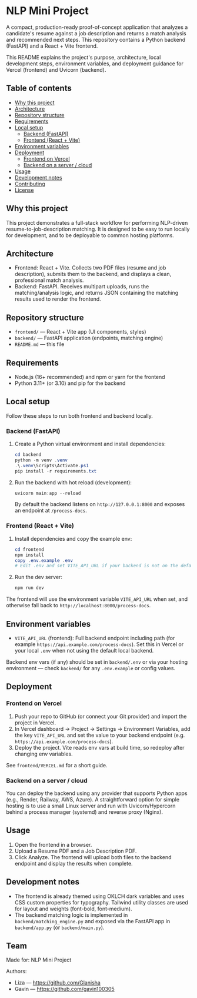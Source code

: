 # NLP Mini Project

A compact, production-ready proof-of-concept application that analyzes a candidate's resume against a job description and returns a match analysis and recommended next steps. This repository contains a Python backend (FastAPI) and a React + Vite frontend.

This README explains the project's purpose, architecture, local development steps, environment variables, and deployment guidance for Vercel (frontend) and Uvicorn (backend).

## Table of contents

- [Why this project](#why-this-project)
- [Architecture](#architecture)
- [Repository structure](#repository-structure)
- [Requirements](#requirements)
- [Local setup](#local-setup)
  - [Backend (FastAPI)](#backend-fastapi)
  - [Frontend (React + Vite)](#frontend-react--vite)
- [Environment variables](#environment-variables)
- [Deployment](#deployment)
  - [Frontend on Vercel](#frontend-on-vercel)
  - [Backend on a server / cloud](#backend-on-a-server--cloud)
- [Usage](#usage)
- [Development notes](#development-notes)
- [Contributing](#contributing)
- [License](#license)

## Why this project

This project demonstrates a full-stack workflow for performing NLP-driven resume-to-job-description matching. It is designed to be easy to run locally for development, and to be deployable to common hosting platforms.

## Architecture

- Frontend: React + Vite. Collects two PDF files (resume and job description), submits them to the backend, and displays a clean, professional match analysis.
- Backend: FastAPI. Receives multipart uploads, runs the matching/analysis logic, and returns JSON containing the matching results used to render the frontend.

## Repository structure

- `frontend/` — React + Vite app (UI components, styles)
- `backend/` — FastAPI application (endpoints, matching engine)
- `README.md` — this file

## Requirements

- Node.js (16+ recommended) and npm or yarn for the frontend
- Python 3.11+ (or 3.10) and pip for the backend

## Local setup

Follow these steps to run both frontend and backend locally.

### Backend (FastAPI)

1. Create a Python virtual environment and install dependencies:

   ```powershell
   cd backend
   python -m venv .venv
   .\.venv\Scripts\Activate.ps1
   pip install -r requirements.txt
   ```

2. Run the backend with hot reload (development):

   ```powershell
   uvicorn main:app --reload
   ```

   By default the backend listens on `http://127.0.0.1:8000` and exposes an endpoint at `/process-docs`.

### Frontend (React + Vite)

1. Install dependencies and copy the example env:

   ```powershell
   cd frontend
   npm install
   copy .env.example .env
   # Edit .env and set VITE_API_URL if your backend is not on the default localhost:8000
   ```

2. Run the dev server:

   ```powershell
   npm run dev
   ```

The frontend will use the environment variable `VITE_API_URL` when set, and otherwise fall back to `http://localhost:8000/process-docs`.

## Environment variables

- `VITE_API_URL` (frontend): Full backend endpoint including path (for example `https://api.example.com/process-docs`). Set this in Vercel or your local `.env` when not using the default local backend.

Backend env vars (if any) should be set in `backend/.env` or via your hosting environment — check `backend/` for any `.env.example` or config values.

## Deployment

### Frontend on Vercel

1. Push your repo to GitHub (or connect your Git provider) and import the project in Vercel.
2. In Vercel dashboard → Project → Settings → Environment Variables, add the key `VITE_API_URL` and set the value to your backend endpoint (e.g. `https://api.example.com/process-docs`).
3. Deploy the project. Vite reads env vars at build time, so redeploy after changing env variables.

See `frontend/VERCEL.md` for a short guide.

### Backend on a server / cloud

You can deploy the backend using any provider that supports Python apps (e.g., Render, Railway, AWS, Azure). A straightforward option for simple hosting is to use a small Linux server and run with Uvicorn/Hypercorn behind a process manager (systemd) and reverse proxy (Nginx).

## Usage

1. Open the frontend in a browser.
2. Upload a Resume PDF and a Job Description PDF.
3. Click Analyze. The frontend will upload both files to the backend endpoint and display the results when complete.

## Development notes

- The frontend is already themed using OKLCH dark variables and uses CSS custom properties for typography. Tailwind utility classes are used for layout and weights (font-bold, font-medium).
- The backend matching logic is implemented in `backend/matching_engine.py` and exposed via the FastAPI app in `backend/app.py` (or `backend/main.py`).

## Team

Made for: NLP Mini Project

Authors:

- Liza — https://github.com/Glanisha
- Gavin — https://github.com/gavin100305

